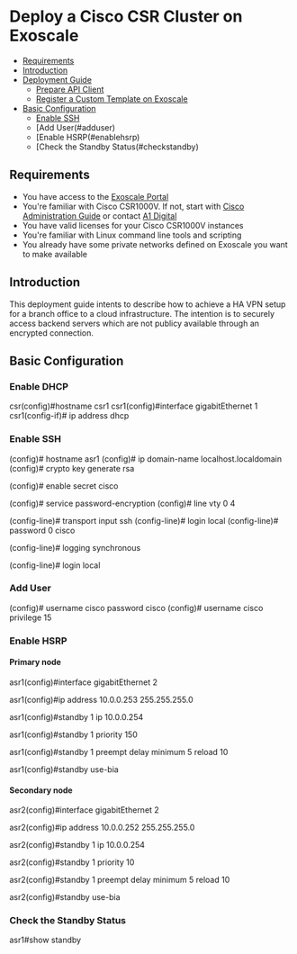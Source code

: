 # Deploy a Cisco CSR Cluster on Exoscale

* [Requirements](#requirements)
* [Introduction](#introduction)
* [Deployment Guide](#deployment)
	- [Prepare API Client](#prepareapiclient)
	- [Register a Custom Template on Exoscale](#registertemplate)
* [Basic Configuration](#basicconfig)
	- [Enable SSH](#enablessh)
	- [Add User(#adduser)
	- [Enable HSRP(#enablehsrp)
	- [Check the Standby Status(#checkstandby)


## Requirements

* You have access to the [Exoscale Portal](https://portal.exoscale.com)
* You're familiar with Cisco CSR1000V. If not, start with [Cisco Administration Guide](https://www.cisco.com/c/en/us/td/docs/ios-xml/ios/ipapp_fhrp/configuration/xe-16/fhp-xe-16-book/fhp-hsrp.html) or contact [A1 Digital](mailto:vendors.security@a1.digital)
* You have valid licenses for your Cisco CSR1000V instances
* You're familiar with Linux command line tools and scripting
* You already have some private networks defined on Exoscale you want to make available

## Introduction

This deployment guide intents to describe how to achieve a HA VPN setup for a branch office to a cloud infrastructure. The intention is to securely access backend servers which are not publicy available through an encrypted connection.

## Basic Configuration
### Enable DHCP

csr(config)#hostname csr1
csr1(config)#interface gigabitEthernet 1
csr1(config-if)# ip address dhcp

### Enable SSH

(config)# hostname asr1
(config)# ip domain-name localhost.localdomain
(config)# crypto key generate rsa

(config)# enable secret cisco

(config)# service password-encryption
(config)# line vty 0 4

(config-line)# transport input ssh
(config-line)# login local
(config-line)# password 0 cisco

(config-line)# logging synchronous

(config-line)# login local

### Add User

(config)# username cisco password cisco
(config)# username cisco privilege 15
### Enable HSRP
#### Primary node

asr1(config)#interface gigabitEthernet 2

asr1(config)#ip address 10.0.0.253 255.255.255.0

asr1(config)#standby 1 ip 10.0.0.254

asr1(config)#standby 1 priority 150

asr1(config)#standby 1 preempt delay minimum 5 reload 10

asr1(config)#standby use-bia

#### Secondary node

asr2(config)#interface gigabitEthernet 2

asr2(config)#ip address 10.0.0.252 255.255.255.0

asr2(config)#standby 1 ip 10.0.0.254

asr2(config)#standby 1 priority 10

asr2(config)#standby 1 preempt delay minimum 5 reload 10

asr2(config)#standby use-bia
### Check the Standby Status

asr1#show standby

